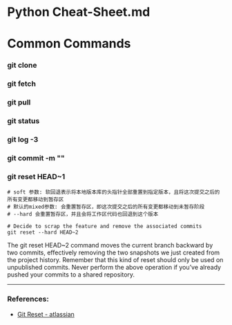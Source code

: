 # Python Cheat-Sheet.md
# Common Commands
### git clone 
### git fetch 
### git pull 
### git status
### git log -3
### git commit -m ""
### git reset HEAD~1
```git
# soft 参数: 软回退表示将本地版本库的头指针全部重置到指定版本，且将这次提交之后的所有变更都移动到暂存区
# 默认的mixed参数: 会重置暂存区，即这次提交之后的所有变更都移动到未暂存阶段
# --hard 会重置暂存区，并且会将工作区代码也回退到这个版本

# Decide to scrap the feature and remove the associated commits
git reset --hard HEAD~2
```
The git reset HEAD~2 command moves the current branch backward by two commits, effectively removing the two snapshots we just created from the project history. Remember that this kind of reset should only be used on unpublished commits. Never perform the above operation if you’ve already pushed your commits to a shared repository.

---
### References:
- [Git Reset - atlassian](https://www.atlassian.com/git/tutorials/undoing-changes/git-reset)

